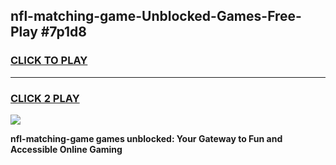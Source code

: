 
## nfl-matching-game-Unblocked-Games-Free-Play #7p1d8
<h3>
<a href="https://us.freeplayer.one?title=nfl-matching-game&ref=9M">CLICK TO PLAY</a></h3>
<hr>

<h3>
<a href="https://us.freeplayer.one?title=nfl-matching-game&ref=9M">CLICK 2 PLAY</a>
  
</h3>

<a href="https://us.freeplayer.one?title=nfl-matching-game&ref=9M"><img src="https://clearcache.store/games.png"></a>


**nfl-matching-game games unblocked: Your Gateway to Fun and Accessible Online Gaming**
